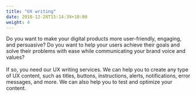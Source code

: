 ```yaml
---
title: "UX writing"
date: 2018-12-28T15:14:39+10:00
weight: 4
---
```


Do you want to make your digital products more user-friendly, engaging, and persuasive? Do you want to help your users achieve their goals and solve their problems with ease while communicating your brand voice and values?<br /><br />
If so, you need our UX writing services. We can help you to create any type of UX content, such as titles, buttons, instructions, alerts, notifications, error messages, and more. We can also help you to test and optimize your content.